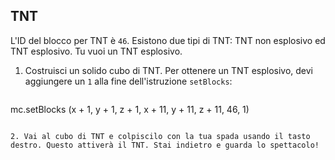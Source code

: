## TNT

L'ID del blocco per TNT è `46`. Esistono due tipi di TNT: TNT non esplosivo ed TNT esplosivo. Tu vuoi un TNT esplosivo.

1. Costruisci un solido cubo di TNT. Per ottenere un TNT esplosivo, devi aggiungere un `1` alla fine dell'istruzione `setBlocks`:
    
    ```python
mc.setBlocks (x + 1, y + 1, z + 1, x + 11, y + 11, z + 11, 46, 1)
```

2. Vai al cubo di TNT e colpiscilo con la tua spada usando il tasto destro. Questo attiverà il TNT. Stai indietro e guarda lo spettacolo!